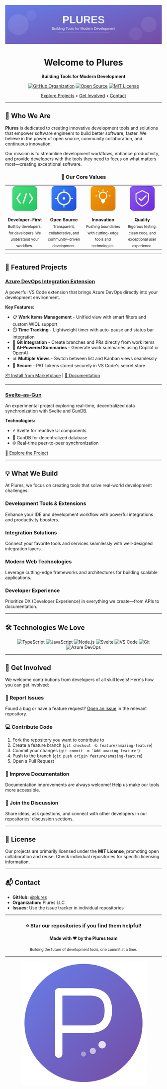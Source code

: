 <div align="center">

![Plures Banner](assets/images/plures-banner.svg)

# Welcome to Plures

**Building Tools for Modern Development**

[![GitHub Organization](https://img.shields.io/badge/GitHub-plures-181717?style=flat&logo=github)](https://github.com/plures)
[![Open Source](https://img.shields.io/badge/Open%20Source-%E2%9D%A4-ff69b4?style=flat)](https://opensource.org/)
[![MIT License](https://img.shields.io/badge/License-MIT-blue.svg?style=flat)](LICENSE)

[Explore Projects](#-featured-projects) • [Get Involved](#-get-involved) • [Contact](#-contact)

</div>

---

## 🚀 Who We Are

**Plures** is dedicated to creating innovative development tools and solutions that empower software engineers to build better software, faster. We believe in the power of open source, community collaboration, and continuous innovation.

Our mission is to streamline development workflows, enhance productivity, and provide developers with the tools they need to focus on what matters most—creating exceptional software.

<div align="center">

### 🎯 Our Core Values

<table>
<tr>
<td align="center" width="25%">
<img src="assets/images/icon-development.svg" width="80" alt="Developer-First">
<br><br>
<strong>Developer-First</strong>
<br>
<sub>Built by developers, for developers. We understand your workflow.</sub>
</td>
<td align="center" width="25%">
<img src="assets/images/icon-opensource.svg" width="80" alt="Open Source">
<br><br>
<strong>Open Source</strong>
<br>
<sub>Transparent, collaborative, and community-driven development.</sub>
</td>
<td align="center" width="25%">
<img src="assets/images/icon-innovation.svg" width="80" alt="Innovation">
<br><br>
<strong>Innovation</strong>
<br>
<sub>Pushing boundaries with cutting-edge tools and technologies.</sub>
</td>
<td align="center" width="25%">
<img src="assets/images/icon-quality.svg" width="80" alt="Quality">
<br><br>
<strong>Quality</strong>
<br>
<sub>Rigorous testing, clean code, and exceptional user experience.</sub>
</td>
</tr>
</table>

</div>

---

## 🌟 Featured Projects

### [Azure DevOps Integration Extension](https://github.com/plures/azuredevops-integration-extension)

A powerful VS Code extension that brings Azure DevOps directly into your development environment.

**Key Features:**
- 📋 **Work Items Management** - Unified view with smart filters and custom WIQL support
- ⏱️ **Time Tracking** - Lightweight timer with auto-pause and status bar integration
- 🔀 **Git Integration** - Create branches and PRs directly from work items
- 🤖 **AI-Powered Summaries** - Generate work summaries using Copilot or OpenAI
- 📊 **Multiple Views** - Switch between list and Kanban views seamlessly
- 🔐 **Secure** - PAT tokens stored securely in VS Code's secret store

[📦 Install from Marketplace](https://marketplace.visualstudio.com/items?itemName=PluresLLC.azure-devops-integration-extension) | [📖 Documentation](https://github.com/plures/azuredevops-integration-extension#readme)

---

### [Svelte-as-Gun](https://github.com/plures/svelte-as-gun)

An experimental project exploring real-time, decentralized data synchronization with Svelte and GunDB.

**Technologies:**
- ⚡ Svelte for reactive UI components
- 🔫 GunDB for decentralized database
- 🌐 Real-time peer-to-peer synchronization

[🔗 Explore the Project](https://github.com/plures/svelte-as-gun)

---

## 💡 What We Build

At Plures, we focus on creating tools that solve real-world development challenges:

### Development Tools & Extensions
Enhance your IDE and development workflow with powerful integrations and productivity boosters.

### Integration Solutions
Connect your favorite tools and services seamlessly with well-designed integration layers.

### Modern Web Technologies
Leverage cutting-edge frameworks and architectures for building scalable applications.

### Developer Experience
Prioritize DX (Developer Experience) in everything we create—from APIs to documentation.

---

## 🛠️ Technologies We Love

<div align="center">

![TypeScript](https://img.shields.io/badge/TypeScript-007ACC?style=for-the-badge&logo=typescript&logoColor=white)
![JavaScript](https://img.shields.io/badge/JavaScript-F7DF1E?style=for-the-badge&logo=javascript&logoColor=black)
![Node.js](https://img.shields.io/badge/Node.js-339933?style=for-the-badge&logo=nodedotjs&logoColor=white)
![Svelte](https://img.shields.io/badge/Svelte-FF3E00?style=for-the-badge&logo=svelte&logoColor=white)
![VS Code](https://img.shields.io/badge/VS%20Code-007ACC?style=for-the-badge&logo=visualstudiocode&logoColor=white)
![Git](https://img.shields.io/badge/Git-F05032?style=for-the-badge&logo=git&logoColor=white)
![Azure DevOps](https://img.shields.io/badge/Azure%20DevOps-0078D7?style=for-the-badge&logo=azuredevops&logoColor=white)

</div>

---

## 🤝 Get Involved

We welcome contributions from developers of all skill levels! Here's how you can get involved:

### 🐛 Report Issues
Found a bug or have a feature request? [Open an issue](https://github.com/plures/.github/issues) in the relevant repository.

### 💻 Contribute Code
1. Fork the repository you want to contribute to
2. Create a feature branch (`git checkout -b feature/amazing-feature`)
3. Commit your changes (`git commit -m 'Add amazing feature'`)
4. Push to the branch (`git push origin feature/amazing-feature`)
5. Open a Pull Request

### 📖 Improve Documentation
Documentation improvements are always welcome! Help us make our tools more accessible.

### 💬 Join the Discussion
Share ideas, ask questions, and connect with other developers in our repositories' discussion sections.

---

## 📜 License

Our projects are primarily licensed under the **MIT License**, promoting open collaboration and reuse. Check individual repositories for specific licensing information.

---

## 📬 Contact

- **GitHub:** [@plures](https://github.com/plures)
- **Organization:** Plures LLC
- **Issues:** Use the issue tracker in individual repositories

---

<div align="center">

### ⭐ Star our repositories if you find them helpful!

**Made with ❤️ by the Plures team**

<sub>Building the future of development tools, one commit at a time.</sub>

---

![Plures Logo](assets/images/plures-logo.svg)

</div>
